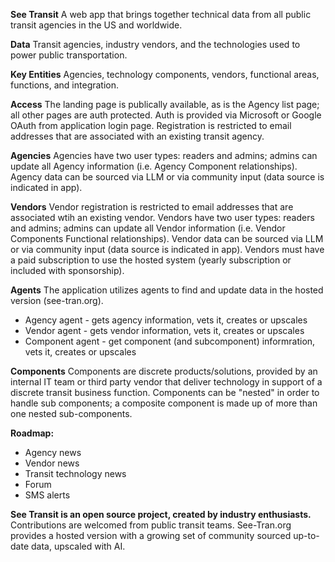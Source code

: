 **See Transit** 
A web app that brings together technical data from all public transit agencies in the US and worldwide.

**Data**
Transit agencies, industry vendors, and the technologies used to power public transportation.

**Key Entities**
Agencies, technology components, vendors, functional areas, functions, and integration.

**Access**
The landing page is publically available, as is the Agency list page; all other pages are auth protected.
Auth is provided via Microsoft or Google OAuth from application login page.
Registration is restricted to email addresses that are associated with an existing transit agency.

**Agencies**
Agencies have two user types: readers and admins; admins can update all Agency information (i.e. Agency Component relationships).
Agency data can be sourced via LLM or via community input (data source is indicated in app).

**Vendors**
Vendor registration is restricted to email addresses that are associated wtih an existing vendor.
Vendors have two user types: readers and admins; admins can update all Vendor information (i.e. Vendor Components Functional relationships).
Vendor data can be sourced via LLM or via community input (data source is indicated in app).
Vendors must have a paid subscription to use the hosted system (yearly subscription or included with sponsorship).

**Agents**
The application utilizes agents to find and update data in the hosted version (see-tran.org).
- Agency agent - gets agency information, vets it, creates or upscales
- Vendor agent - gets vendor information, vets it, creates or upscales
- Component agent - get component (and subcomponent) informration, vets it, creates or upscales

**Components**
Components are discrete products/solutions, provided by an internal IT team or third party vendor
that deliver technology in support of a discrete transit business function.
Components can be "nested" in order to handle sub components; a composite component is made up of
more than one nested sub-components.

**Roadmap:**
- Agency news
- Vendor news
- Transit technology news
- Forum
- SMS alerts

**See Transit is an open source project, created by industry enthusiasts.**
Contributions are welcomed from public transit teams.
See-Tran.org provides a hosted version with a growing set of community sourced up-to-date data, upscaled with AI.
